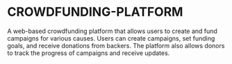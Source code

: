 # CROWDFUNDING-PLATFORM
A web-based crowdfunding platform that allows users to create and fund campaigns for various causes. Users can create campaigns, set funding goals, and receive donations from backers. The platform also allows donors to track the progress of campaigns and receive updates.
